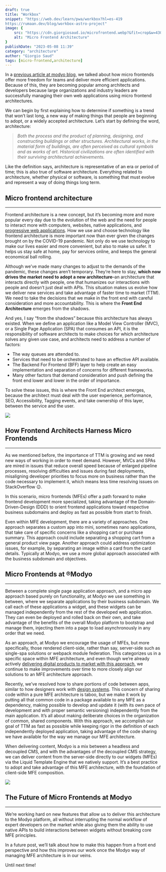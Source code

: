 ```yaml
---
draft: true
title: "Workbox"
snippet: "https://web.dev/learn/pwa/workbox?hl=es-419
https://rumaan.dev/blog/workbox-astro-project"
image: {
    src: "https://cdn.giorgiosaud.io/microfrontend.webp?&fit=crop&w=430&h=240",
    alt: "Micro Frontend Architecture"
}
publishDate: "2023-05-08 11:39"
category: "architecture"
author: "Giorgio Saud"
tags: [micro-frontend,architecture]
---
```

In a [previous article at modyo blog](https://blog.modyo.com/posts/micro-frontends-empower-your-developers-to-build-better-digital-products), we talked about how micro frontends offer more freedom for teams and deliver more efficient applications. Because of this, they are becoming popular among architects and developers because large organizations and industry leaders are successfully managing their own web applications using micro frontend architectures.

We can begin by first explaining how to determine if something is a trend that won’t last long, a new way of making things that people are beginning to adopt, or a widely accepted architecture. Let’s start by defining the word, architecture:

> _Both the process and the product of planning, designing, and constructing buildings or other structures. Architectural works, in the material form of buildings, are often perceived as cultural symbols and as works of art. Historical civilizations are often identified with their surviving architectural achievements._

Like the definition says, architecture is representative of an era or period of time; this is also true of software architecture. Everything related to architecture, whether physical or software, is something that must evolve and represent a way of doing things long term.

## Micro frontend architecture

----
Frontend architecture is a new concept, but it’s becoming more and more popular every day due to the evolution of the web and the need for people to interact more with computers, websites, native applications, and [progressive web applications](https://www.youtube.com/watch?v=zB9xQH_Rhnk&t=4s). How we use and choose technology like frontend architecture is more important now than ever given the changes brought on by the COVID-19 pandemic. Not only do we use technology to make our lives easier and more convenient, but also to make us safer. It helps us stay safe at home, pay for services online, and keeps the general economical ball rolling.

Although we’ve made many changes to adjust to the demands of the pandemic, these changes aren’t temporary. They’re here to stay, **which now drives the market need to adopt a new architecture**–an architecture that interacts directly with people, one that humanizes our interactions with people and doesn’t just deal with APIs. This situation makes us evolve how we deliver new services and take advantage of faster time to market (TTM). We need to take the decisions that we make in the front end with careful consideration and more accountability. This is where the **Front End Architecture** emerges from the shadows.

And yes, I say “from the shadows” because this architecture has always existed. When we define an application like a Model View Controller (MVC), or a Single Page Application (SPA) that consumes an API, it is the responsibility of software architects to make choices for which architecture solves any given use case, and architects need to address a number of factors:

* The way queues are attended to.
* Services that need to be orchestrated to have an effective API available.
* The Backend For Frontend (BFF) layer to help create an easy implementation and separation of concerns for different frameworks.
* Many other factors that demand consideration and push defining the front end lower and lower in the order of importance.

To solve these issues, this is where the Front End architect emerges, because the architect must deal with the user experience, performance, SEO, Accessibility, Tagging events, and take ownership of this layer, between the service and the user.

![](https://miro.medium.com/v2/resize:fit:1400/1*MmgKz3-I72tznd1xMMDf2Q.png)

## How Frontend Architects Harness Micro Frontends

---

As we mentioned before, the importance of TTM is growing and we need new ways of working in order to meet demand. However, MVCs and SPAs are mired in issues that reduce overall speed because of enlarged pipeline processes, resolving difficulties and issues during fast deployments, misaligning developer priorities to focus more on business rather than the code necessary to implement it, which means less time resolving issues on StackOverflow 😉.

In this scenario, micro frontends (MFEs) offer a path forward to make frontend development more specialized, taking advantage of the Domain-Driven-Design (DDD) to orient frontend applications toward respective business subdomains and deploy as fast as possible from start to finish.

Even within MFE development, there are a variety of approaches. One approach separates a custom app into mini, sometimes nano applications, that take care of specific concerns like a shopping cart or purchase summary. This approach could include separating a shopping cart from a general product view page. Another approach could address optimization issues, for example, by separating an image within a card from the card details. Typically at Modyo, we use a more global approach associated with the business subdomain and objectives.

## Micro Frontends at ®Modyo

---

Between a complete single page application approach, and a micro app approach based purely on functionality, at Modyo we use something in between, where we separate applications by their business subdomain. We call each of these applications a widget, and these widgets can be managed independently from the rest of the developed web application. They can even be deployed and rolled back on their own, and take advantage of the benefits of the overall Modyo platform to bootstrap and manage them, injecting them into a page to load asynchronously in any order that we need.

As an approach, at Modyo we encourage the usage of MFEs, but more specifically, those rendered client-side, rather than say, server-side such as single-spa solutions or webpack module federation. This categorizes us in a specific space within MFE architecture, and even though we’re already actively [delivering digital products to market with this approach](https://www.modyo.com/solutions/microfrontend), we continue to make improvements over time to more closely align our solutions to an MFE architecture approach.

Recently, we’ve resolved how to share portions of code between apps, similar to how designers work with [design systems](https://www.modyo.com/blog/designing-consistent-and-scalable-products-building-a-design-system-with-atomic-design). This concern of sharing code within a pure MFE architecture is taboo, but we make it work by putting all that common code in a package available to any MFE as a dependency, making possible to develop and update it (with its own pace of development and with proper semantic versioning) independently from the main application. It’s all about making deliberate choices in the organization of common, shared components. With this approach, we accomplish our goal of TTM as fast as possible while keeping rigor in the definition of each independently deployed application, taking advantage of the code sharing we have available for the way we manage our MFE architecture.

When delivering content, Modyo is a mix between a headless and decoupled CMS, and with the advantages of the decoupled CMS strategy, we can deliver content from the server-side directly to our widgets (MFEs) via the Liquid Template Engine that we natively support. It’s a best practice to adopt and take advantage of this MFE architecture, with the foundation of client-side MFE composition.

![](https://miro.medium.com/v2/resize:fit:1400/0*pgqMdevdWSs9_HL8.png)

## The Future of Micro Frontends at Modyo
---
We’re working hard on new features that allow us to deliver this architecture to the Modyo platform, all without interrupting the normal workflow of expert developers on the market while also giving them the ability to use native APIs to build interactions between widgets without breaking core MFE principles.

In a future post, we’ll talk about how to make this happen from a front end perspective and how this improves our work once the Modyo way of managing MFE architecture is in our veins.

Until next time!

[](https://medium.com/tag/mfe?source=post_page-----198b211b1bcc---------------mfe-----------------)
